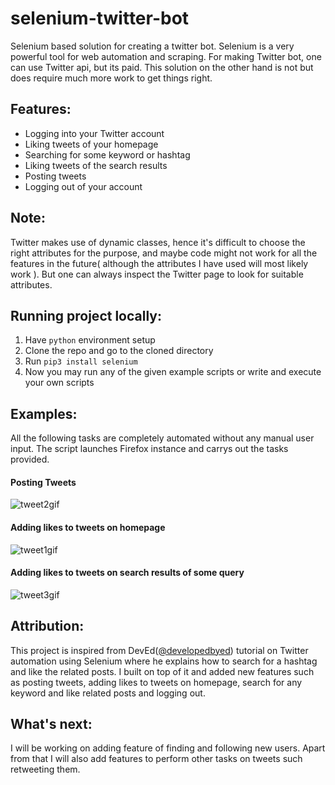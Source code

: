 # selenium-twitter-bot
Selenium based solution for creating a twitter bot. Selenium is a very powerful tool for web automation and scraping. For making Twitter bot, one can use Twitter api, but its paid. This solution on the other hand is not but does require much more work to get things right. 

## Features:
 - Logging into your Twitter account
- Liking tweets of your homepage
- Searching for some keyword or hashtag
- Liking tweets of the search results
- Posting tweets
- Logging out of your account

## Note:
Twitter makes use of dynamic classes, hence it's difficult to choose the right attributes for the purpose, and maybe code might not work for all the features in the future( although the attributes I have used will most likely work ). But one can always inspect the Twitter page to look for suitable attributes. 

## Running project locally:

 1. Have `python` environment setup
 2. Clone the repo and go to the cloned directory
 3. Run `pip3 install selenium`
 4. Now you may run any of the given example scripts or write and execute your own scripts 

## Examples:

All the following tasks are completely automated without any manual user input. The script launches Firefox instance and carrys out the tasks provided.
#### Posting Tweets
![tweet2gif](https://user-images.githubusercontent.com/44807945/87979619-f7b43b80-caef-11ea-8f63-266c8ed9c481.gif)

#### Adding likes to tweets on homepage
![tweet1gif](https://user-images.githubusercontent.com/44807945/87979792-3a761380-caf0-11ea-8a8f-433fe46f8526.gif)

#### Adding likes to tweets on search results of some query
![tweet3gif](https://user-images.githubusercontent.com/44807945/87979877-5aa5d280-caf0-11ea-8738-f2c29a37edca.gif)



## Attribution:
This project is inspired from DevEd([@developedbyed](https://twitter.com/developedbyed?lang=en)) tutorial on Twitter automation using Selenium where he explains how to search for a hashtag and like the related posts. I built on top of it and added new features such as posting tweets, adding likes to tweets on homepage, search for any keyword and like related posts and logging out.

## What's next:
I will be working on adding feature of finding and following new users. Apart from that I will also add features to perform other tasks on tweets such retweeting them.
